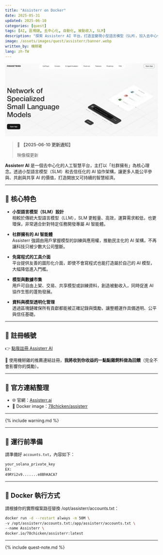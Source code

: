 ```yaml
---
title: "Assisterr on Docker"
date: 2025-05-31
updated: 2025-06-10
categories: [quest]
tags: [AI, 區塊鏈, 去中心化, 自動化, 被動收入, SLM]
description: "探索 Assisterr AI 平台，打造並變現小型語言模型（SLM），加入去中心化 AI 生態系，公平參與並獲得獎勵。"
image: /assets/images/quest/assisterr/banner.webp
written_by: 機掰雞
lang: zh-TW
---
```


![Assisterr AI 平台封面圖](/assets/images/quest/assisterr/banner.webp)
> 📢 **【2025-06-10 更新通知】**
>
> 映像檔更新

**Assisterr AI** 是一個去中心化的人工智慧平台，主打以「社群擁有」為核心理念。透過小型語言模型（SLM）和去信任化的 AI 協作架構，讓更多人能公平參與、共創與共享 AI 的價值，打造開放又可持續的智慧經濟。

---

## 🌟 核心特色

- **小型語言模型（SLM）設計**  
  相較於傳統大型語言模型（LLM），SLM 更輕量、高效，運算需求較低，也更環保，非常適合針對特定任務開發專屬 AI 智能體。

- **社群擁有的 AI 智能體**  
  Assisterr 強調由用戶掌握模型的訓練與應用權，推動民主化的 AI 架構，不再讓科技只被少數大公司壟斷。

- **免寫程式的工具介面**  
  平台提供友善的圖形化介面，即使不會寫程式也能打造屬於自己的 AI 模型，大幅降低進入門檻。

- **模型與數據市集**  
  用戶可自由上架、交易、共享模型或訓練資料，創造被動收入，同時促進 AI 協作生態的蓬勃發展。

- **資料與模型透明化管理**  
  透過區塊鏈確保所有貢獻都能被正確記錄與獎勵，讓整體運作具備透明、公平與信任基礎。

---

## 📝 註冊帳號

👉 [點我註冊 Assisterr AI](https://build.assisterr.ai/?ref=67a7143f50650e5d108af900)

🎉 使用機掰雞的推薦連結註冊，**我將收到你收益的一點點雞飼料做為回饋**（完全不會影響你的獎勵）。

---

## 🔗 官方連結整理

- 🌐 官網：[Assisterr.ai](https://assisterr.ai)
- 🐳 Docker image：[78chicken/assisterr](https://hub.docker.com/r/78chicken/assisterr)

---

{% include warning.md %}

---

## 📁 運行前準備

請準備好 `accounts.txt`，內容如下：
```txt
your_solana_private_key
EX:
49RYi2v9.......e8BhKACA7
```
---

## 🐳 Docker 執行方式
請根據你的實際檔案路徑替換 /opt/assisterr/accounts.txt：

```bash
docker run -d --restart always -m 50M \
-v /opt/assisterr/accounts.txt:/app/assisterr/accounts.txt \
--name Assisterr \
docker.io/78chicken/assisterr:latest
```
---

{% include quest-note.md %}
